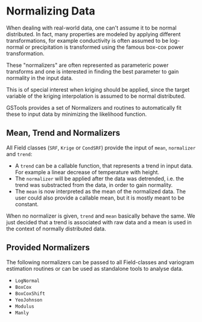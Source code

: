 # Normalizing Data

When dealing with real-world data, one can't assume it to be normal distributed.
In fact, many properties are modeled by applying different transformations,
for example conductivity is often assumed to be log-normal or precipitation
is transformed using the famous box-cox power transformation.

These "normalizers" are often represented as parameteric power transforms and
one is interested in finding the best parameter to gain normality in the input
data.

This is of special interest when kriging should be applied, since the target
variable of the kriging interpolation is assumed to be normal distributed.

GSTools provides a set of Normalizers and routines to automatically fit these
to input data by minimizing the likelihood function.

## Mean, Trend and Normalizers

All Field classes (`SRF`, `Krige` or `CondSRF`) provide the input
of `mean`, `normalizer` and `trend`:

- A `trend` can be a callable function, that represents a trend in input data.
  For example a linear decrease of temperature with height.
- The `normalizer` will be applied after the data was detrended, i.e. the trend
  was substracted from the data, in order to gain normality.
- The `mean` is now interpreted as the mean of the normalized data. The user
  could also provide a callable mean, but it is mostly meant to be constant.

When no normalizer is given, `trend` and `mean` basically behave the same.
We just decided that a trend is associated with raw data and a mean is used
in the context of normally distributed data.

## Provided Normalizers

The following normalizers can be passed to all Field-classes and variogram
estimation routines or can be used as standalone tools to analyse data.

- `LogNormal`
- `BoxCox`
- `BoxCoxShift`
- `YeoJohnson`
- `Modulus`
- `Manly`